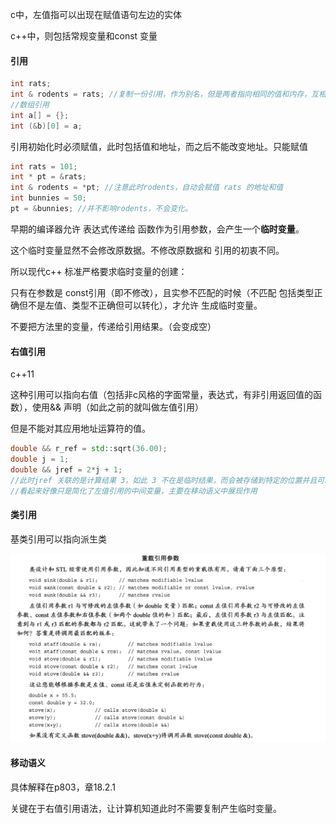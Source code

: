 c中，左值指可以出现在赋值语句左边的实体

c++中，则包括常规变量和const 变量

#### 引用

```c++
int rats;
int & rodents = rats; //复制一份引用，作为别名，但是两者指向相同的值和内存，互相影响修改
//数组引用
int a[] = {};
int (&b)[0] = a;
```

引用初始化时必须赋值，此时包括值和地址，而之后不能改变地址。只能赋值

```c++
int rats = 101;
int * pt = &rats;
int & rodents = *pt; //注意此时rodents，自动会赋值 rats 的地址和值
int bunnies = 50;
pt = &bunnies; //并不影响rodents，不会变化。
```

早期的编译器允许 表达式传递给 函数作为引用参数，会产生一个**临时变量**。

这个临时变量显然不会修改原数据。不修改原数据和 引用的初衷不同。

所以现代c++ 标准严格要求临时变量的创建：

只有在参数是 const引用（即不修改），且实参不匹配的时候（不匹配 包括类型正确但不是左值、类型不正确但可以转化），才允许 生成临时变量。



不要把方法里的变量，传递给引用结果。（会变成空）



#### 右值引用

c++11

这种引用可以指向右值（包括非c风格的字面常量，表达式，有非引用返回值的函数），使用&& 声明（如此之前的就叫做左值引用）

但是不能对其应用地址运算符的值。

```c++
double && r_ref = std::sqrt(36.00);
double j = 1;
double && jref = 2*j + 1;
//此时jref 关联的是计算结果 3，如此 3 不在是临时结果，而会被存储到特定的位置并且可以获取该地址
//看起来好像只是简化了左值引用的中间变量，主要在移动语义中展现作用
```

#### 类引用

基类引用可以指向派生类



![重载引用参数](./overroad-ref-var.png)



#### 移动语义

具体解释在p803，章18.2.1

关键在于右值引用语法，让计算机知道此时不需要复制产生临时变量。


